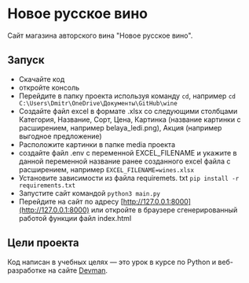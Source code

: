 # Новое русское вино

Сайт магазина авторского вина "Новое русское вино".

## Запуск

- Скачайте код
- откройте консоль
- Перейдите в папку проекта используя команду `cd`, например `cd C:\Users\Dmitr\OneDrive\Документы\GitHub\wine`
- Создайте файл excel в формате .xlsx со следующими столбцами Категория, Название, Сорт, Цена, Картинка (название картинки с расширением, например belaya_ledi.png), Акция (например выгодное предложение)
- Расположите картинки в папке media проекта
- создайте файл .env с переменной EXCEL_FILENAME и укажите в данной переменной название ранее созданного excel файла с расширением, например `EXCEL_FILENAME=wines.xlsx`
- Установите зависимости из файла requiremets. txt `pip install -r requirements.txt`
- Запустите сайт командой `python3 main.py`
- Перейдите на сайт по адресу [http://127.0.0.1:8000](http://127.0.0.1:8000) или откройте в браузере сгенерированный работой функции файл index.html

## Цели проекта

Код написан в учебных целях — это урок в курсе по Python и веб-разработке на сайте [Devman](https://dvmn.org).
